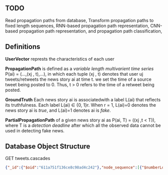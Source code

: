 ## TODO

 Read propagation paths from database,
 Transform propagation paths to fixed length sequences, RNN-based propagation path representation, 
 CNN-based propagation path representation, and propagation path classification,

## Definitions

**UserVector** represts the characteristics of each user

**PropagationPath** is defined as a *variable length multivarient time series* P(ai) = (...,(xj , t),...), in which each tuple (xj , t) denotes that user uj tweets/retweets the news story ai at time t. we set the time of a source tweet being posted to 0. Thus, t > 0 refers to the time of a retweet being posted.

**GroundTruth** Each news story ai is associatedwith a label L(ai) that reflects its truthfulness. Each label L(ai) ∈ {0, 1}r. When r = 1, L(ai)=0 denotes the news
story ai is *true*, and L(ai)=1 denotes ai is *fake*.

**PartialPropagationPath** of a given news story ai as
P(ai, T) = ((xj ,t < T)), where T is a *detection deadline* after which all the observed data cannot be used in detecting fake news.

## Database Object Structure

GET tweets.cascades

```json
{"_id":{"$oid":"611a751f136ce8c98ad4c242"},"node_sequence":[{"$numberLong":"1379138530841034752"},{"$numberLong":"3400400919"},{"$numberLong":"1353500664299663361"},{"$numberLong":"1308829799977086977"}],"ground_truth":false,"node_feature_sequence":[{"user_id":{"$numberLong":"1379138530841034752"},"emotional_frequency":{"fear":0,"anger":0,"anticipation":0.1294642857142857,"trust":0.25,"surprise":0,"positive":0.4,"negative":0.12708333333333333,"sadness":0,"disgust":0,"joy":0},"emotional_mean":{"fear":0,"anger":0,"anticipation":0.1294642857142857,"trust":0.25,"surprise":0,"positive":0.4,"negative":0.12708333333333333,"sadness":0,"disgust":0,"joy":0},"emotional_std":{"fear":0,"anger":0,"anticipation":0.1294642857142857,"trust":0.25,"surprise":0,"positive":0.4,"negative":0.12708333333333333,"sadness":0,"disgust":0,"joy":0},"emotional_q1":{"fear":0,"anger":0,"anticipation":0.1294642857142857,"trust":0.25,"surprise":0,"positive":0.4,"negative":0.12708333333333333,"sadness":0,"disgust":0,"joy":0},"emotional_q2":{"fear":0,"anger":0,"anticipation":0.1294642857142857,"trust":0.25,"surprise":0,"positive":0.4,"negative":0.12708333333333333,"sadness":0,"disgust":0,"joy":0},"emotional_q3":{"fear":0,"anger":0,"anticipation":0.1294642857142857,"trust":0.25,"surprise":0,"positive":0.4,"negative":0.12708333333333333,"sadness":0,"disgust":0,"joy":0},"followers_count":91137,"friends_count":0,"listed_count":186,"statuses_count":163,"created_at":"Mon Apr 05 18:27:20 +0000 2021"},{"user_id":{"$numberLong":"3400400919"},"emotional_frequency":{"fear":0.014705882352941176,"anger":0,"anticipation":0,"trust":0.2,"surprise":0,"positive":0.28787878787878785,"negative":0.25,"sadness":0,"disgust":0,"joy":0},"emotional_mean":{"fear":0.014705882352941176,"anger":0,"anticipation":0,"trust":0.2,"surprise":0,"positive":0.28787878787878785,"negative":0.25,"sadness":0,"disgust":0,"joy":0},"emotional_std":{"fear":0.014705882352941176,"anger":0,"anticipation":0,"trust":0.2,"surprise":0,"positive":0.28787878787878785,"negative":0.25,"sadness":0,"disgust":0,"joy":0},"emotional_q1":{"fear":0.014705882352941176,"anger":0,"anticipation":0,"trust":0.2,"surprise":0,"positive":0.28787878787878785,"negative":0.25,"sadness":0,"disgust":0,"joy":0},"emotional_q2":{"fear":0.014705882352941176,"anger":0,"anticipation":0,"trust":0.2,"surprise":0,"positive":0.28787878787878785,"negative":0.25,"sadness":0,"disgust":0,"joy":0},"emotional_q3":{"fear":0.014705882352941176,"anger":0,"anticipation":0,"trust":0.2,"surprise":0,"positive":0.28787878787878785,"negative":0.25,"sadness":0,"disgust":0,"joy":0},"followers_count":522,"friends_count":456,"listed_count":7,"statuses_count":9764,"created_at":"Sun Aug 02 19:41:48 +0000 2015"},{"user_id":{"$numberLong":"1353500664299663361"},"emotional_frequency":{"fear":0,"anger":0,"anticipation":0,"trust":0,"surprise":0,"positive":0.14464285714285713,"negative":0,"sadness":0,"disgust":0,"joy":0},"emotional_mean":{"fear":0,"anger":0,"anticipation":0,"trust":0,"surprise":0,"positive":0.14464285714285713,"negative":0,"sadness":0,"disgust":0,"joy":0},"emotional_std":{"fear":0,"anger":0,"anticipation":0,"trust":0,"surprise":0,"positive":0.14464285714285713,"negative":0,"sadness":0,"disgust":0,"joy":0},"emotional_q1":{"fear":0,"anger":0,"anticipation":0,"trust":0,"surprise":0,"positive":0.14464285714285713,"negative":0,"sadness":0,"disgust":0,"joy":0},"emotional_q2":{"fear":0,"anger":0,"anticipation":0,"trust":0,"surprise":0,"positive":0.14464285714285713,"negative":0,"sadness":0,"disgust":0,"joy":0},"emotional_q3":{"fear":0,"anger":0,"anticipation":0,"trust":0,"surprise":0,"positive":0.14464285714285713,"negative":0,"sadness":0,"disgust":0,"joy":0},"followers_count":49,"friends_count":444,"listed_count":0,"statuses_count":2663,"created_at":"Mon Jan 25 00:31:29 +0000 2021"},{"user_id":{"$numberLong":"1308829799977086977"},"emotional_frequency":{"fear":0.125,"anger":0,"anticipation":0,"trust":0.125,"surprise":0,"positive":0.28928571428571426,"negative":0.2,"sadness":0.020833333333333332,"disgust":0,"joy":0},"emotional_mean":{"fear":0.125,"anger":0,"anticipation":0,"trust":0.125,"surprise":0,"positive":0.28928571428571426,"negative":0.2,"sadness":0.020833333333333332,"disgust":0,"joy":0},"emotional_std":{"fear":0.125,"anger":0,"anticipation":0,"trust":0.125,"surprise":0,"positive":0.28928571428571426,"negative":0.2,"sadness":0.020833333333333332,"disgust":0,"joy":0},"emotional_q1":{"fear":0.125,"anger":0,"anticipation":0,"trust":0.125,"surprise":0,"positive":0.28928571428571426,"negative":0.2,"sadness":0.020833333333333332,"disgust":0,"joy":0},"emotional_q2":{"fear":0.125,"anger":0,"anticipation":0,"trust":0.125,"surprise":0,"positive":0.28928571428571426,"negative":0.2,"sadness":0.020833333333333332,"disgust":0,"joy":0},"emotional_q3":{"fear":0.125,"anger":0,"anticipation":0,"trust":0.125,"surprise":0,"positive":0.28928571428571426,"negative":0.2,"sadness":0.020833333333333332,"disgust":0,"joy":0},"followers_count":88,"friends_count":176,"listed_count":1,"statuses_count":3255,"created_at":"Wed Sep 23 18:05:23 +0000 2020"}]}
```


